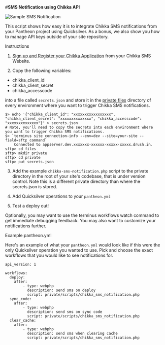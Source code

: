 #**SMS Notification using Chikka API**

![Sample SMS Notification](http://i1378.photobucket.com/albums/ah113/Paul_De_Paula/Screen%20Shot%202016-05-15%20at%205.31.38%20AM_zpsdeocznxz.png)

This script shows how easy it is to integrate Chikka SMS notifications from your Pantheon project using Quicksilver. As a bonus, we also show you how to manage API keys outside of your site repository.

Instructions

1. [Sign up and Register your Chikka Application](https://api.chikka.com/docs/getting-started#register-your-application) from your Chikka SMS Website.

2. Copy the following variables:

 * chikka_client_id
 * chikka_client_secret
 * chikka_accesscode

  into a file called `secrets.json` and store it in the [private files](https://pantheon.io/docs/articles/sites/private-files/) directory of every environment where you want to trigger Chikka SMS notifications.

  ```
  $> echo '{"chikka_client_id": "xxxxxxxxxxxxxxxxx", "chikka_client_secret": "xxxxxxxxxxxxxx", "chikka_accesscode": "xxxxxxxxxxxxxx"}' > secrets.json
  # Note, you'll need to copy the secrets into each environment where you want to trigger Chikka SMS notifications.
  $> `terminus site connection-info --env=dev --site=your-site --field=sftp_command`
      Connected to appserver.dev.xxxxxxx-xxxxxx-xxxxx-xxxxx.drush.in.
  sftp> cd files  
  sftp> mkdir private
  sftp> cd private
  sftp> put secrets.json
  ```
  
3. Add the example `chikka-sms-notification.php` script to the private directory in the root of your site's codebase, that is under version control. Note this is a different private directory than where the secrets.json is stored.

4. Add Quicksilver operations to your `pantheon.yml`

5. Test a deploy out!

Optionally, you may want to use the terminus workflows watch command to get immediate debugging feedback. You may also want to customize your notifications further. 

Example pantheon.yml

Here's an example of what your `pantheon.yml` would look like if this were the only Quicksilver operation you wanted to use. Pick and choose the exact workflows that you would like to see notifications for.

```
api_version: 1

workflows:
  deploy:
    after:
        - type: webphp
          description: send sms on deploy
          script: private/scripts/chikka_sms_notification.php
  sync_code:
    after:
        - type: webphp
          description: send sms on sync code
          script: private/scripts/chikka_sms_notification.php
  clear_cache:
    after:
        - type: webphp
          description: send sms when clearing cache
          script: private/scripts/chikka_sms_notification.php
```
